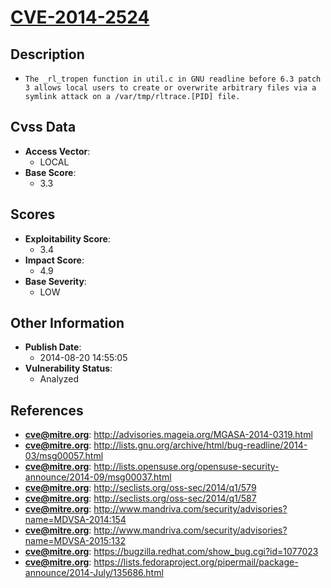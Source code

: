 
# [CVE-2014-2524](http://advisories.mageia.org/MGASA-2014-0319.html)

## Description

- `The _rl_tropen function in util.c in GNU readline before 6.3 patch 3 allows local users to create or overwrite arbitrary files via a symlink attack on a /var/tmp/rltrace.[PID] file.`

## Cvss Data

- **Access Vector**:
  - LOCAL
- **Base Score**:
  - 3.3

## Scores

- **Exploitability Score**:
  - 3.4
- **Impact Score**:
  - 4.9
- **Base Severity**:
  - LOW

## Other Information

- **Publish Date**:
  - 2014-08-20 14:55:05
- **Vulnerability Status**:
  - Analyzed

## References

- **cve@mitre.org**: http://advisories.mageia.org/MGASA-2014-0319.html
- **cve@mitre.org**: http://lists.gnu.org/archive/html/bug-readline/2014-03/msg00057.html
- **cve@mitre.org**: http://lists.opensuse.org/opensuse-security-announce/2014-09/msg00037.html
- **cve@mitre.org**: http://seclists.org/oss-sec/2014/q1/579
- **cve@mitre.org**: http://seclists.org/oss-sec/2014/q1/587
- **cve@mitre.org**: http://www.mandriva.com/security/advisories?name=MDVSA-2014:154
- **cve@mitre.org**: http://www.mandriva.com/security/advisories?name=MDVSA-2015:132
- **cve@mitre.org**: https://bugzilla.redhat.com/show_bug.cgi?id=1077023
- **cve@mitre.org**: https://lists.fedoraproject.org/pipermail/package-announce/2014-July/135686.html
